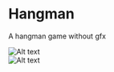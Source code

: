 # Hangman
A hangman game without gfx

![Alt text](http://steffenthomsen.me/hangman/hangman.png "Game interface")
<br />
![Alt text](http://steffenthomsen.me/hangman/hangman2.png "Game end screen")
